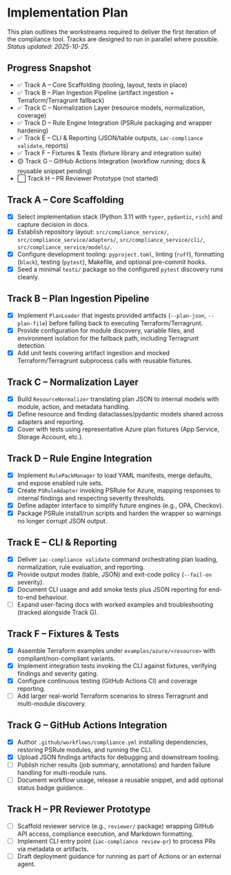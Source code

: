 # Implementation Plan

This plan outlines the workstreams required to deliver the first iteration of the compliance tool. Tracks are designed to run in parallel where possible.  
_Status updated: 2025-10-25._

## Progress Snapshot
- ✅ Track A – Core Scaffolding (tooling, layout, tests in place)
- ✅ Track B – Plan Ingestion Pipeline (artifact ingestion + Terraform/Terragrunt fallback)
- ✅ Track C – Normalization Layer (resource models, normalization, coverage)
- ✅ Track D – Rule Engine Integration (PSRule packaging and wrapper hardening)
- ✅ Track E – CLI & Reporting (JSON/table outputs, `iac-compliance validate`, reports)
- ✅ Track F – Fixtures & Tests (fixture library and integration suite)
- 🟡 Track G – GitHub Actions Integration (workflow running; docs & reusable snippet pending)
- ⬜ Track H – PR Reviewer Prototype (not started)

## Track A – Core Scaffolding
- [x] Select implementation stack (Python 3.11 with `typer`, `pydantic`, `rich`) and capture decision in docs.
- [x] Establish repository layout: `src/compliance_service/`, `src/compliance_service/adapters/`, `src/compliance_service/cli/`, `src/compliance_service/models/`.
- [x] Configure development tooling: `pyproject.toml`, linting (`ruff`), formatting (`black`), testing (`pytest`), Makefile, and optional pre-commit hooks.
- [x] Seed a minimal `tests/` package so the configured `pytest` discovery runs cleanly.

## Track B – Plan Ingestion Pipeline
- [x] Implement `PlanLoader` that ingests provided artifacts (`--plan-json`, `--plan-file`) before falling back to executing Terraform/Terragrunt.
- [x] Provide configuration for module discovery, variable files, and environment isolation for the fallback path, including Terragrunt detection.
- [x] Add unit tests covering artifact ingestion and mocked Terraform/Terragrunt subprocess calls with reusable fixtures.

## Track C – Normalization Layer
- [x] Build `ResourceNormalizer` translating plan JSON to internal models with module, action, and metadata handling.
- [x] Define resource and finding dataclasses/pydantic models shared across adapters and reporting.
- [x] Cover with tests using representative Azure plan fixtures (App Service, Storage Account, etc.).

## Track D – Rule Engine Integration
- [x] Implement `RulePackManager` to load YAML manifests, merge defaults, and expose enabled rule sets.
- [x] Create `PSRuleAdapter` invoking PSRule for Azure, mapping responses to internal findings and respecting severity thresholds.
- [x] Define adapter interface to simplify future engines (e.g., OPA, Checkov).
- [x] Package PSRule install/run scripts and harden the wrapper so warnings no longer corrupt JSON output.

## Track E – CLI & Reporting
- [x] Deliver `iac-compliance validate` command orchestrating plan loading, normalization, rule evaluation, and reporting.
- [x] Provide output modes (table, JSON) and exit-code policy (`--fail-on` severity).
- [x] Document CLI usage and add smoke tests plus JSON reporting for end-to-end behaviour.
- [ ] Expand user-facing docs with worked examples and troubleshooting (tracked alongside Track G).

## Track F – Fixtures & Tests
- [x] Assemble Terraform examples under `examples/azure/<resource>` with compliant/non-compliant variants.
- [x] Implement integration tests invoking the CLI against fixtures, verifying findings and severity gating.
- [x] Configure continuous testing (GitHub Actions CI) and coverage reporting.
- [ ] Add larger real-world Terraform scenarios to stress Terragrunt and multi-module discovery.

## Track G – GitHub Actions Integration
- [x] Author `.github/workflows/compliance.yml` installing dependencies, restoring PSRule modules, and running the CLI.
- [x] Upload JSON findings artifacts for debugging and downstream tooling.
- [ ] Publish richer results (job summary, annotations) and harden failure handling for multi-module runs.
- [ ] Document workflow usage, release a reusable snippet, and add optional status badge guidance.

## Track H – PR Reviewer Prototype
- [ ] Scaffold reviewer service (e.g., `reviewer/` package) wrapping GitHub API access, compliance execution, and Markdown formatting.
- [ ] Implement CLI entry point (`iac-compliance review-pr`) to process PRs via metadata or artifacts.
- [ ] Draft deployment guidance for running as part of Actions or an external agent.
